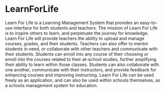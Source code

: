 # LearnForLife
Learn For Life is a Learning Management System that provides an easy-to-use interface for both students and teachers. The mission of Learn For Life is to inspire others to learn, and perpetuate the journey for knowledge. Learn For Life will provide teachers the ability to upload and manage courses, grades, and their students. Teachers can also offer to mentor students in need, or collaborate with other teachers and communicate with their students. Students can enroll into any course of their choosing or enroll into the courses related to their at-school studies, further amplifying their ability to learn within those classes. Students can also collaborate with one another, communicate with their instructors, and provide feedback for enhancing courses and improving instructing. Learn For Life can be used freely as an application, and can also be used within schools themselves, as a schools management system for education.



